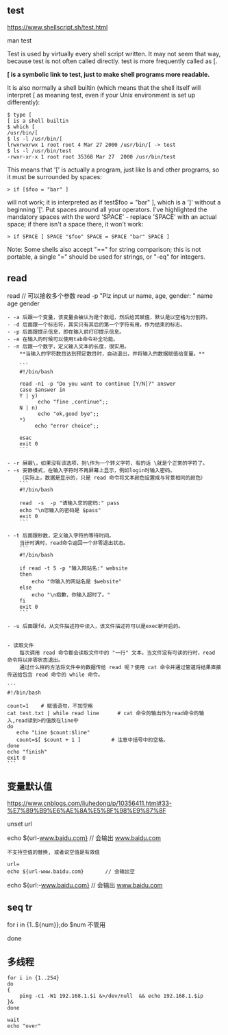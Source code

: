 ## test

https://www.shellscript.sh/test.html

man test

Test is used by virtually every shell script written. It may not seem that way,
because test is not often called directly. test is more frequently called as [.

**[ is a symbolic link to test, just to make shell programs more readable.** 

It is also normally a shell builtin (which means that the shell itself will
interpret [ as meaning test, even if your Unix environment is set up
differently):

```
$ type [
[ is a shell builtin
$ which [
/usr/bin/[
$ ls -l /usr/bin/[
lrwxrwxrwx 1 root root 4 Mar 27 2000 /usr/bin/[ -> test
$ ls -l /usr/bin/test
-rwxr-xr-x 1 root root 35368 Mar 27  2000 /usr/bin/test
```

This means that '[' is actually a program, just like ls and other programs, so
it must be surrounded by spaces:

    > if [$foo = "bar" ]

will not work; it is interpreted as if test$foo = "bar" ], which is a ']'
without a beginning '['. Put spaces around all your operators. I've highlighted
the mandatory spaces with the word 'SPACE' - replace 'SPACE' with an actual
space; if there isn't a space there, it won't work:

    > if SPACE [ SPACE "$foo" SPACE = SPACE "bar" SPACE ]

Note: Some shells also accept "==" for string comparison; this is not portable,
a single "=" should be used for strings, or "-eq" for integers.

## read

read // 可以接收多个参数
    read -p "Plz input ur name, age, gender: " name age gender

    - -a 后跟一个变量，该变量会被认为是个数组，然后给其赋值，默认是以空格为分割符。
    - -d 后面跟一个标志符，其实只有其后的第一个字符有用，作为结束的标志。
    - -p 后面跟提示信息，即在输入前打印提示信息。
    - -e 在输入的时候可以使用tab命令补全功能。
    - -n 后跟一个数字，定义输入文本的长度，很实用。
        **当输入的字符数目达到预定数目时，自动退出，并将输入的数据赋值给变量。**
        
        ```
        #!/bin/bash
        
        read -n1 -p "Do you want to continue [Y/N]?" answer
        case $answer in
        Y | y)
              echo "fine ,continue";;
        N | n)
              echo "ok,good bye";;
        *)
             echo "error choice";;
        
        esac
        exit 0
        ```

    - -r 屏蔽\，如果没有该选项，则\作为一个转义字符，有的话 \就是个正常的字符了。
    - -s 安静模式，在输入字符时不再屏幕上显示，例如login时输入密码。
        （实际上，数据是显示的，只是 read 命令将文本颜色设置成与背景相同的颜色）
        ```
        #!/bin/bash
            
        read  -s  -p "请输入您的密码:" pass
        echo "\n您输入的密码是 $pass"
        exit 0
        ```

    - -t 后面跟秒数，定义输入字符的等待时间。
        当计时满时，read命令返回一个非零退出状态。
        ```
        #!/bin/bash
        
        if read -t 5 -p "输入网站名:" website
        then
            echo "你输入的网站名是 $website"
        else
            echo "\n抱歉，你输入超时了。"
        fi
        exit 0
        ```

    - -u 后面跟fd，从文件描述符中读入，该文件描述符可以是exec新开启的。


    - 读取文件
        每次调用 read 命令都会读取文件中的 "一行" 文本。当文件没有可读的行时，read 命令将以非零状态退出。
        通过什么样的方法将文件中的数据传给 read 呢？使用 cat 命令并通过管道将结果直接传送给包含 read 命令的 while 命令。

    ```
    #!/bin/bash

    count=1    # 赋值语句，不加空格
    cat test.txt | while read line      # cat 命令的输出作为read命令的输入,read读到>的值放在line中
    do
       echo "Line $count:$line"
       count=$[ $count + 1 ]          # 注意中括号中的空格。
    done
    echo "finish"
    exit 0
    ```

## 变量默认值


https://www.cnblogs.com/liuhedong/p/10356411.html#33-%E7%89%B9%E6%AE%8A%E5%8F%98%E9%87%8F

unset url

echo ${url-www.baidu.com}       // 会输出 www.baidu.com

    不支持空值的替换, 或者说空值是有效值

    url=
    echo ${url-www.baidu.com}       // 会输出空


echo ${url:-www.baidu.com}       // 会输出 www.baidu.com

## seq tr

for i in {1..${num}};do     $num 不管用

done

## 多线程

```
for i in {1..254}
do
{
    ping -c1 -W1 192.168.1.$i &>/dev/null  && echo 192.168.1.$ip
}&
done

wait
echo "over"
```
